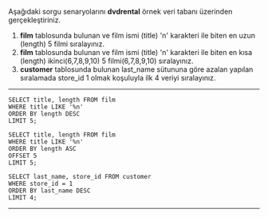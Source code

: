 Aşağıdaki sorgu senaryolarını **dvdrental** örnek veri tabanı üzerinden gerçekleştiriniz.

1. **film** tablosunda bulunan ve film ismi (title) 'n' karakteri ile biten en uzun (length) 5 filmi sıralayınız.
2. **film** tablosunda bulunan ve film ismi (title) 'n' karakteri ile biten en kısa (length) ikinci(6,7,8,9,10) 5 filmi(6,7,8,9,10) sıralayınız.
3. **customer** tablosunda bulunan last_name sütununa göre azalan yapılan sıralamada store_id 1 olmak koşuluyla ilk 4 veriyi sıralayınız.

---

```
SELECT title, length FROM film
WHERE title LIKE '%n'
ORDER BY length DESC
LIMIT 5;

SELECT title, length FROM film
WHERE title LIKE '%n'
ORDER BY length ASC
OFFSET 5
LIMIT 5;

SELECT last_name, store_id FROM customer
WHERE store_id = 1
ORDER BY last_name DESC
LIMIT 4;
```

---